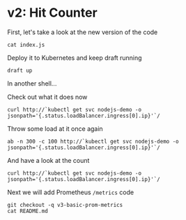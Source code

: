 # v2: Hit Counter

First, let's take a look at the new version of the code
```
cat index.js
```

Deploy it to Kubernetes and keep draft running
```
draft up
```

In another shell...

Check out what it does now
```
curl http://`kubectl get svc nodejs-demo -o jsonpath='{.status.loadBalancer.ingress[0].ip}'`/
```

Throw some load at it once again
```
ab -n 300 -c 100 http://`kubectl get svc nodejs-demo -o jsonpath='{.status.loadBalancer.ingress[0].ip}'`/
```

And have a look at the count
```
curl http://`kubectl get svc nodejs-demo -o jsonpath='{.status.loadBalancer.ingress[0].ip}'`/
```

Next we will add Prometheus `/metrics` code
```
git checkout -q v3-basic-prom-metrics
cat README.md
```

